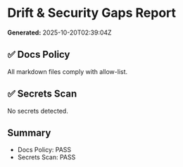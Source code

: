 # Drift & Security Gaps Report

**Generated:** 2025-10-20T02:39:04Z

## ✅ Docs Policy
All markdown files comply with allow-list.

## ✅ Secrets Scan
No secrets detected.

## Summary
- Docs Policy: PASS
- Secrets Scan: PASS
